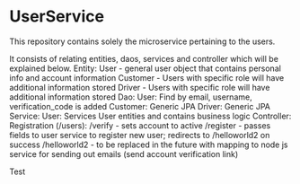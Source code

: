 # UserService

This repository contains solely the microservice pertaining to the users.

It consists of relating entities, daos, services and controller which will be explained below.
Entity: 
  User - general user object that contains personal info and account information
  Customer - Users with specific role will have additional information stored
  Driver - Users with specific role will have additional information stored
Dao:
  User: Find by email, username, verification_code is added
  Customer: Generic JPA
  Driver: Generic JPA
Service:
  User: Services User entities and contains business logic
Controller:
  Registration (/users):
    /verify - sets account to active
    /register - passes fields to user service to register new user; redirects to /helloworld2 on success
    /helloworld2 - to be replaced in the future with mapping to node js service for sending out emails (send account verification link)

Test
